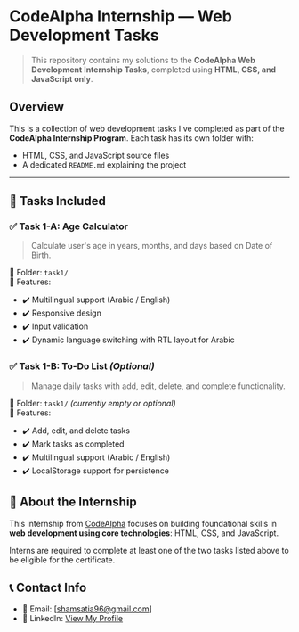 # CodeAlpha Internship — Web Development Tasks

> This repository contains my solutions to the **CodeAlpha Web Development Internship Tasks**, completed using **HTML, CSS, and JavaScript only**.

## Overview
This is a collection of web development tasks I've completed as part of the **CodeAlpha Internship Program**. Each task has its own folder with:
- HTML, CSS, and JavaScript source files
- A dedicated `README.md` explaining the project

---

## 🧩 Tasks Included

### ✅ Task 1-A: Age Calculator
> Calculate user's age in years, months, and days based on Date of Birth.

📁 Folder: `task1/`  
📌 Features:
- ✔️ Multilingual support (Arabic / English)
- ✔️ Responsive design
- ✔️ Input validation
- ✔️ Dynamic language switching with RTL layout for Arabic


### ✅ Task 1-B: To-Do List *(Optional)*
> Manage daily tasks with add, edit, delete, and complete functionality.

📁 Folder: `task1/` *(currently empty or optional)*  
📌 Features:
- ✔️ Add, edit, and delete tasks
- ✔️ Mark tasks as completed
- ✔️ Multilingual support (Arabic / English)
- ✔️ LocalStorage support for persistence


## 🎯 About the Internship
This internship from [CodeAlpha](https://www.codealpha.tech ) focuses on building foundational skills in **web development using core technologies**: HTML, CSS, and JavaScript.

Interns are required to complete at least one of the two tasks listed above to be eligible for the certificate.

## 📞 Contact Info
- 📧 Email: [shamsatia96@gmail.com]
- 💼 LinkedIn: [View My Profile](https://www.linkedin.com/in/hagar-atia-%F0%9F%87%B5%F0%9F%87%B8-b8740a250?lipi=urn%3Ali%3Apage%3Ad_flagship3_messaging_conversation_detail%3BUtSBqTwzSGKfoIBSUAiCiw%3D%3D)

